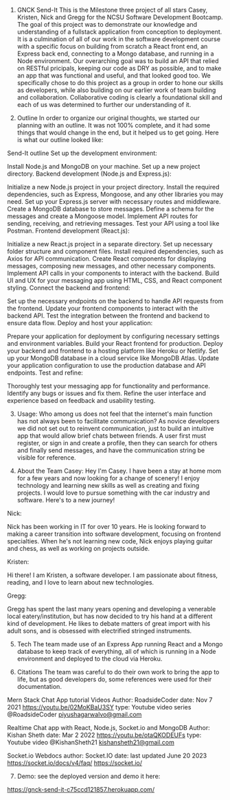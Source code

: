 1. GNCK Send-It
This is the Milestone three project of all stars Casey, Kristen, Nick and Gregg for the NCSU Software Development Bootcamp. The goal of this project was to demonstrate our knowledge and understanding of a fullstack application from conception to deployment. It is a culmination of all of our work in the software development course with a specific focus on building from scratch a React front end, an Express back end, connecting to a Mongo database, and running in a Node environment. Our overarching goal was to build an API that relied on RESTful pricipals, keeping our code as DRY as possible, and to make an app that was functional and useful, and that looked good too. We specifically chose to do this project as a group in order to hone our skills as developers, while also building on our earlier work of team building and collaboration. Collaborative coding is clearly a foundational skill and each of us was determined to further our understanding of it.

2. Outline
In order to organize our original thoughts, we started our planning with an outline. It was not 100% complete, and it had some things that would change in the end, but it helped us to get going. Here is what our outline looked like:

Send-It outline
Set up the development environment:

Install Node.js and MongoDB on your machine. Set up a new project directory. Backend development (Node.js and Express.js):

Initialize a new Node.js project in your project directory. Install the required dependencies, such as Express, Mongoose, and any other libraries you may need. Set up your Express.js server with necessary routes and middleware. Create a MongoDB database to store messages. Define a schema for the messages and create a Mongoose model. Implement API routes for sending, receiving, and retrieving messages. Test your API using a tool like Postman. Frontend development (React.js):

Initialize a new React.js project in a separate directory. Set up necessary folder structure and component files. Install required dependencies, such as Axios for API communication. Create React components for displaying messages, composing new messages, and other necessary components. Implement API calls in your components to interact with the backend. Build UI and UX for your messaging app using HTML, CSS, and React component styling. Connect the backend and frontend:

Set up the necessary endpoints on the backend to handle API requests from the frontend. Update your frontend components to interact with the backend API. Test the integration between the frontend and backend to ensure data flow. Deploy and host your application:

Prepare your application for deployment by configuring necessary settings and environment variables. Build your React frontend for production. Deploy your backend and frontend to a hosting platform like Heroku or Netlify. Set up your MongoDB database in a cloud service like MongoDB Atlas. Update your application configuration to use the production database and API endpoints. Test and refine:

Thoroughly test your messaging app for functionality and performance. Identify any bugs or issues and fix them. Refine the user interface and experience based on feedback and usability testing.

3. Usage:
Who among us does not feel that the internet's main function has not always been to facilitate communication? As novice developers we did not set out to reinvent communication, just to build an intuitive app that would allow brief chats between friends. A user first must register, or sign in and create a profile, then they can search for others and finally send messages, and have the communication string be visible for reference.

4. About the Team
Casey: Hey I'm Casey. I have been a stay at home mom for a few years and now looking for a change of scenery! I enjoy technology and learning new skills as well as creating and fixing projects. I would love to pursue something with the car industry and software. Here's to a new journey!

Nick:

Nick has been working in IT for over 10 years. He is looking forward to making a career transition into software development, focusing on frontend specialties. When he's not learning new code, Nick enjoys playing guitar and chess, as well as working on projects outside.

Kristen:

Hi there! I am Kristen, a software developer. I am passionate about fitness, reading, and I love to learn about new technologies.

Gregg:

Gregg has spent the last many years opening and developing a venerable local eatery/institution, but has now decided to try his hand at a different kind of development. He likes to debate matters of great import with his adult sons, and is obsessed with electrified stringed instruments.

5. Tech
The team made use of an Express App running React and a Mongo database to keep track of everything, all of which is running in a Node environment and deployed to the cloud via Heroku.

6. Citations
The team was careful to do their own work to bring the app to life, but as good developers do, some references were used for their documentation.

Mern Stack Chat App tutorial Videos
Author: RoadsideCoder date: Nov 7 2021 https://youtu.be/02MoKBaU3SY type: Youtube video series @RoadsideCoder piyushagarwalvo@gmail.com

Realtime Chat app with React, Node.js, Socket.io and MongoDB
Author: Kishan Sheth date: Mar 2 2022 https://youtu.be/otaQKODEUFs type: Youtube video @KishanSheth21 kishansheth21@gmail.com

Socket.io Webdocs
author: Socket.IO date: last updated June 20 2023 https://socket.io/docs/v4/faq/ https://socket.io/

7. Demo:
see the deployed version and demo it here:

https://gnck-send-it-c75ccd121857.herokuapp.com/